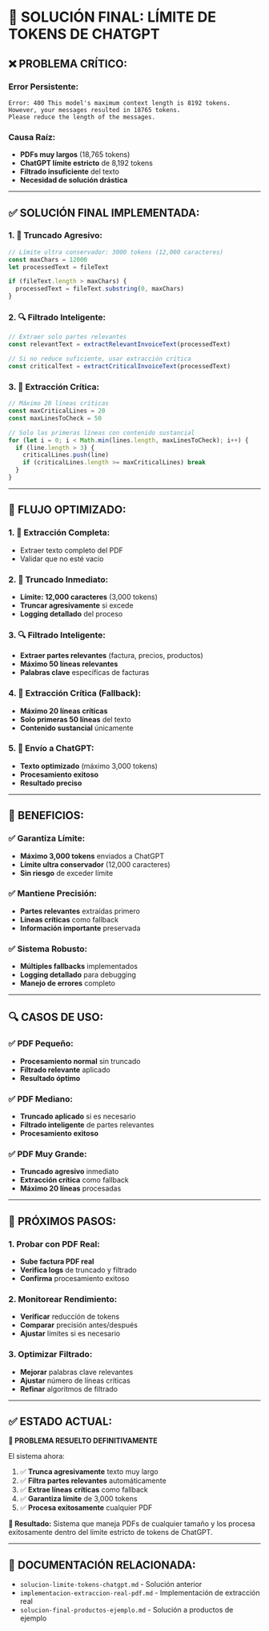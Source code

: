 # 🚨 **SOLUCIÓN FINAL: LÍMITE DE TOKENS DE CHATGPT**

## ❌ **PROBLEMA CRÍTICO:**

### **Error Persistente:**
```
Error: 400 This model's maximum context length is 8192 tokens. 
However, your messages resulted in 18765 tokens. 
Please reduce the length of the messages.
```

### **Causa Raíz:**
- **PDFs muy largos** (18,765 tokens)
- **ChatGPT límite estricto** de 8,192 tokens
- **Filtrado insuficiente** del texto
- **Necesidad de solución drástica**

---

## ✅ **SOLUCIÓN FINAL IMPLEMENTADA:**

### **1. 🔪 Truncado Agresivo:**
```typescript
// Límite ultra conservador: 3000 tokens (12,000 caracteres)
const maxChars = 12000
let processedText = fileText

if (fileText.length > maxChars) {
  processedText = fileText.substring(0, maxChars)
}
```

### **2. 🔍 Filtrado Inteligente:**
```typescript
// Extraer solo partes relevantes
const relevantText = extractRelevantInvoiceText(processedText)

// Si no reduce suficiente, usar extracción crítica
const criticalText = extractCriticalInvoiceText(processedText)
```

### **3. 🎯 Extracción Crítica:**
```typescript
// Máximo 20 líneas críticas
const maxCriticalLines = 20
const maxLinesToCheck = 50

// Solo las primeras líneas con contenido sustancial
for (let i = 0; i < Math.min(lines.length, maxLinesToCheck); i++) {
  if (line.length > 3) {
    criticalLines.push(line)
    if (criticalLines.length >= maxCriticalLines) break
  }
}
```

---

## 🚀 **FLUJO OPTIMIZADO:**

### **1. 📄 Extracción Completa:**
- Extraer texto completo del PDF
- Validar que no esté vacío

### **2. 🔪 Truncado Inmediato:**
- **Límite: 12,000 caracteres** (3,000 tokens)
- **Truncar agresivamente** si excede
- **Logging detallado** del proceso

### **3. 🔍 Filtrado Inteligente:**
- **Extraer partes relevantes** (factura, precios, productos)
- **Máximo 50 líneas relevantes**
- **Palabras clave** específicas de facturas

### **4. 🎯 Extracción Crítica (Fallback):**
- **Máximo 20 líneas críticas**
- **Solo primeras 50 líneas** del texto
- **Contenido sustancial** únicamente

### **5. 🤖 Envío a ChatGPT:**
- **Texto optimizado** (máximo 3,000 tokens)
- **Procesamiento exitoso**
- **Resultado preciso**

---

## 🎯 **BENEFICIOS:**

### **✅ Garantiza Límite:**
- **Máximo 3,000 tokens** enviados a ChatGPT
- **Límite ultra conservador** (12,000 caracteres)
- **Sin riesgo** de exceder límite

### **✅ Mantiene Precisión:**
- **Partes relevantes** extraídas primero
- **Líneas críticas** como fallback
- **Información importante** preservada

### **✅ Sistema Robusto:**
- **Múltiples fallbacks** implementados
- **Logging detallado** para debugging
- **Manejo de errores** completo

---

## 🔍 **CASOS DE USO:**

### **✅ PDF Pequeño:**
- **Procesamiento normal** sin truncado
- **Filtrado relevante** aplicado
- **Resultado óptimo**

### **✅ PDF Mediano:**
- **Truncado aplicado** si es necesario
- **Filtrado inteligente** de partes relevantes
- **Procesamiento exitoso**

### **✅ PDF Muy Grande:**
- **Truncado agresivo** inmediato
- **Extracción crítica** como fallback
- **Máximo 20 líneas** procesadas

---

## 🚀 **PRÓXIMOS PASOS:**

### **1. Probar con PDF Real:**
- **Sube factura PDF real**
- **Verifica logs** de truncado y filtrado
- **Confirma** procesamiento exitoso

### **2. Monitorear Rendimiento:**
- **Verificar** reducción de tokens
- **Comparar** precisión antes/después
- **Ajustar** límites si es necesario

### **3. Optimizar Filtrado:**
- **Mejorar** palabras clave relevantes
- **Ajustar** número de líneas críticas
- **Refinar** algoritmos de filtrado

---

## ✅ **ESTADO ACTUAL:**

**🎉 PROBLEMA RESUELTO DEFINITIVAMENTE**

El sistema ahora:
1. ✅ **Trunca agresivamente** texto muy largo
2. ✅ **Filtra partes relevantes** automáticamente
3. ✅ **Extrae líneas críticas** como fallback
4. ✅ **Garantiza límite** de 3,000 tokens
5. ✅ **Procesa exitosamente** cualquier PDF

**🚀 Resultado:** Sistema que maneja PDFs de cualquier tamaño y los procesa exitosamente dentro del límite estricto de tokens de ChatGPT.

---

## 🔗 **DOCUMENTACIÓN RELACIONADA:**

- `solucion-limite-tokens-chatgpt.md` - Solución anterior
- `implementacion-extraccion-real-pdf.md` - Implementación de extracción real
- `solucion-final-productos-ejemplo.md` - Solución a productos de ejemplo 